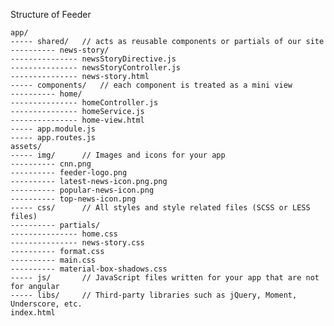 Structure of Feeder

    app/
    ----- shared/   // acts as reusable components or partials of our site
    ---------- news-story/
    --------------- newsStoryDirective.js
    --------------- newsStoryController.js
    --------------- news-story.html
    ----- components/   // each component is treated as a mini view
    ---------- home/
    --------------- homeController.js
    --------------- homeService.js
    --------------- home-view.html
    ----- app.module.js
    ----- app.routes.js
    assets/
    ----- img/      // Images and icons for your app
    ---------- cnn.png
    ---------- feeder-logo.png
    ---------- latest-news-icon.png.png
    ---------- popular-news-icon.png
    ---------- top-news-icon.png    
    ----- css/      // All styles and style related files (SCSS or LESS files)
    ---------- partials/
    --------------- home.css
    --------------- news-story.css
    ---------- format.css
    ---------- main.css
    ---------- material-box-shadows.css
    ----- js/       // JavaScript files written for your app that are not for angular
    ----- libs/     // Third-party libraries such as jQuery, Moment, Underscore, etc.
    index.html
